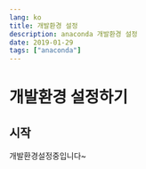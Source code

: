 ```yaml
---
lang: ko
title: 개발환경 설정
description: anaconda 개발환경 설정
date: 2019-01-29
tags: ["anaconda"]
---
```


# 개발환경 설정하기

## 시작
개발환경설정중입니다~

<TagLinks />